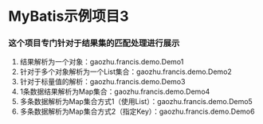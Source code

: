 # MyBatis示例项目3

### 这个项目专门针对于结果集的匹配处理进行展示

1. 结果解析为一个对象：gaozhu.francis.demo.Demo1
2. 针对于多个对象解析为一个List集合：gaozhu.francis.demo.Demo2
3. 针对于标量值的解析：gaozhu.francis.demo.Demo3
4. 1条数据结果解析为Map集合：gaozhu.francis.demo.Demo4
5. 多条数据解析为Map集合方式1（使用List）：gaozhu.francis.demo.Demo5
6. 多条数据解析为Map集合方式2（指定Key）：gaozhu.francis.demo.Demo6